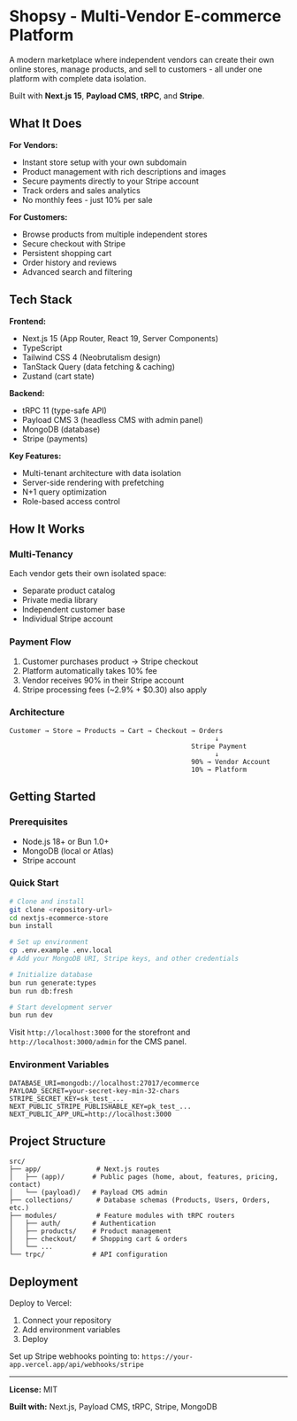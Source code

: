# Shopsy - Multi-Vendor E-commerce Platform

A modern marketplace where independent vendors can create their own online stores, manage products, and sell to customers - all under one platform with complete data isolation.

Built with **Next.js 15**, **Payload CMS**, **tRPC**, and **Stripe**.

## What It Does

**For Vendors:**

- Instant store setup with your own subdomain
- Product management with rich descriptions and images
- Secure payments directly to your Stripe account
- Track orders and sales analytics
- No monthly fees - just 10% per sale

**For Customers:**

- Browse products from multiple independent stores
- Secure checkout with Stripe
- Persistent shopping cart
- Order history and reviews
- Advanced search and filtering

## Tech Stack

**Frontend:**

- Next.js 15 (App Router, React 19, Server Components)
- TypeScript
- Tailwind CSS 4 (Neobrutalism design)
- TanStack Query (data fetching & caching)
- Zustand (cart state)

**Backend:**

- tRPC 11 (type-safe API)
- Payload CMS 3 (headless CMS with admin panel)
- MongoDB (database)
- Stripe (payments)

**Key Features:**

- Multi-tenant architecture with data isolation
- Server-side rendering with prefetching
- N+1 query optimization
- Role-based access control

## How It Works

### Multi-Tenancy

Each vendor gets their own isolated space:

- Separate product catalog
- Private media library
- Independent customer base
- Individual Stripe account

### Payment Flow

1. Customer purchases product → Stripe checkout
2. Platform automatically takes 10% fee
3. Vendor receives 90% in their Stripe account
4. Stripe processing fees (~2.9% + $0.30) also apply

### Architecture

```
Customer → Store → Products → Cart → Checkout → Orders
                                                    ↓
                                              Stripe Payment
                                                    ↓
                                              90% → Vendor Account
                                              10% → Platform
```

## Getting Started

### Prerequisites

- Node.js 18+ or Bun 1.0+
- MongoDB (local or Atlas)
- Stripe account

### Quick Start

```bash
# Clone and install
git clone <repository-url>
cd nextjs-ecommerce-store
bun install

# Set up environment
cp .env.example .env.local
# Add your MongoDB URI, Stripe keys, and other credentials

# Initialize database
bun run generate:types
bun run db:fresh

# Start development server
bun run dev
```

Visit `http://localhost:3000` for the storefront and `http://localhost:3000/admin` for the CMS panel.

### Environment Variables

```env
DATABASE_URI=mongodb://localhost:27017/ecommerce
PAYLOAD_SECRET=your-secret-key-min-32-chars
STRIPE_SECRET_KEY=sk_test_...
NEXT_PUBLIC_STRIPE_PUBLISHABLE_KEY=pk_test_...
NEXT_PUBLIC_APP_URL=http://localhost:3000
```

## Project Structure

```
src/
├── app/              # Next.js routes
│   ├── (app)/       # Public pages (home, about, features, pricing, contact)
│   └── (payload)/   # Payload CMS admin
├── collections/      # Database schemas (Products, Users, Orders, etc.)
├── modules/          # Feature modules with tRPC routers
│   ├── auth/        # Authentication
│   ├── products/    # Product management
│   ├── checkout/    # Shopping cart & orders
│   └── ...
└── trpc/            # API configuration
```

## Deployment

Deploy to Vercel:

1. Connect your repository
2. Add environment variables
3. Deploy

Set up Stripe webhooks pointing to: `https://your-app.vercel.app/api/webhooks/stripe`

---

**License:** MIT

**Built with:** Next.js, Payload CMS, tRPC, Stripe, MongoDB
